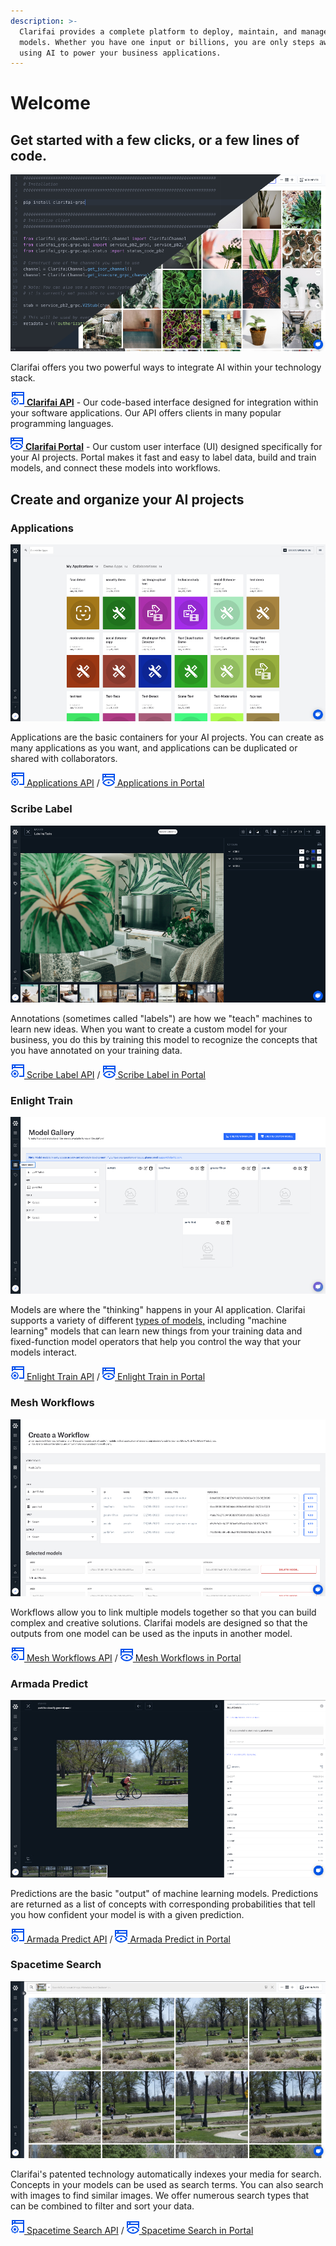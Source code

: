 ```yaml
---
description: >-
  Clarifai provides a complete platform to deploy, maintain, and manage your AI
  models. Whether you have one input or billions, you are only steps away from
  using AI to power your business applications.
---
```


# Welcome

## Get started with a few clicks, or a few lines of code.

![](.gitbook/assets/api_v_portal.jpg)

Clarifai offers you two powerful ways to integrate AI within your technology stack.

[![](.gitbook/assets/api.jpg) **Clarifai API**](api-guide/api-overview/) - Our code-based interface designed for integration within your software applications. Our API offers clients in many popular programming languages.

[![](.gitbook/assets/icon_portal.jpg) **Clarifai Portal**](https://github.com/Clarifai/docs/tree/b4d75d8274dc9af9b2cfc5c92933e4431f9bfcef/portal-guide/portal_overview/README.md) - Our custom user interface \(UI\) designed specifically for your AI projects. Portal makes it fast and easy to label data, build and train models, and connect these models into workflows.

## Create and organize your AI projects

### Applications

![](.gitbook/assets/applications_overview.jpg)

Applications are the basic containers for your AI projects. You can create as many applications as you want, and applications can be duplicated or shared with collaborators.

[![](.gitbook/assets/api.jpg) Applications API](getting-started/applications/) / [![](.gitbook/assets/icon_portal.jpg) Applications in Portal](getting-started/applications/)

### Scribe Label

![](.gitbook/assets/labeler.jpg)

Annotations \(sometimes called "labels"\) are how we "teach" machines to learn new ideas. When you want to create a custom model for your business, you do this by training this model to recognize the concepts that you have annotated on your training data.

[![](.gitbook/assets/api.jpg) Scribe Label API](api-guide/annotate/) / [![](.gitbook/assets/icon_portal.jpg) Scribe Label in Portal](portal-guide/annotate/)

### Enlight Train

![](.gitbook/assets/model_mode%20%282%29.jpg)

Models are where the "thinking" happens in your AI application. Clarifai supports a variety of different [types of models,](https://docs.clarifai.com/portal-guide/model/model-types) including "machine learning" models that can learn new things from your training data and fixed-function model operators that help you control the way that your models interact.

[![](.gitbook/assets/api.jpg) Enlight Train API](api-guide/model/) / [![](.gitbook/assets/icon_portal.jpg) Enlight Train in Portal](portal-guide/model/)

### Mesh Workflows

![](.gitbook/assets/workflows.jpg)

Workflows allow you to link multiple models together so that you can build complex and creative solutions. Clarifai models are designed so that the outputs from one model can be used as the inputs in another model.

[![](.gitbook/assets/api.jpg) Mesh Workflows API](api-guide/workflows/) / [![](.gitbook/assets/icon_portal.jpg) Mesh Workflows in Portal](portal-guide/workflows/)

### Armada Predict

![](.gitbook/assets/predictions.jpg)

Predictions are the basic "output" of machine learning models. Predictions are returned as a list of concepts with corresponding probabilities that tell you how confident your model is with a given prediction.

[![](.gitbook/assets/api.jpg) Armada Predict API](api-guide/predict/) / [![](.gitbook/assets/icon_portal.jpg) Armada Predict in Portal](https://github.com/Clarifai/docs/tree/b4d75d8274dc9af9b2cfc5c92933e4431f9bfcef/portal-guide/ppredict/README.md)

### Spacetime Search

![](.gitbook/assets/search.jpg)

Clarifai's patented technology automatically indexes your media for search. Concepts in your models can be used as search terms. You can also search with images to find similar images. We offer numerous search types that can be combined to filter and sort your data.

[![](.gitbook/assets/api.jpg) Spacetime Search API](api-guide/predict/) / [![](.gitbook/assets/icon_portal.jpg) Spacetime Search in Portal](portal-guide/psearch/)

